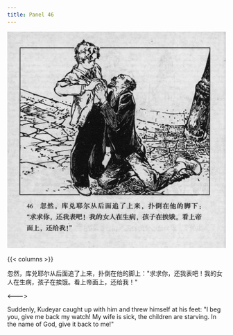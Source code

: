 ```yaml
---
title: Panel 46
---
```


 ![biao page](./../../../images/biao/seifert0726_biao_0050_046.jpg)

{{< columns >}}



忽然，库兑耶尔从后面追了上来，扑倒在他的脚上："求求你，还我表吧！我的女人在生病，孩子在挨饿。看上帝面上，还给我！"

<--->


Suddenly, Kudeyar caught up with him and threw himself at his feet: "I beg you, give me back my watch! My wife is sick, the children are starving. In the name of God, give it back to me!"
